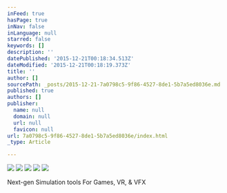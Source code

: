 ```yaml
---
inFeed: true
hasPage: true
inNav: false
inLanguage: null
starred: false
keywords: []
description: ''
datePublished: '2015-12-21T00:18:34.513Z'
dateModified: '2015-12-21T00:18:19.373Z'
title: ''
author: []
sourcePath: _posts/2015-12-21-7a0798c5-9f86-4527-8de1-5b7a5ed8036e.md
published: true
authors: []
publisher:
  name: null
  domain: null
  url: null
  favicon: null
url: 7a0798c5-9f86-4527-8de1-5b7a5ed8036e/index.html
_type: Article

---
```

![](https://the-grid-user-content.s3-us-west-2.amazonaws.com/f8d76cf5-cc95-4acc-b6b5-7c90a7739894.png)
![](https://the-grid-user-content.s3-us-west-2.amazonaws.com/0f0afb51-4c8d-4baf-a23b-9ed7fc16518c.jpg)
![](https://the-grid-user-content.s3-us-west-2.amazonaws.com/c51e738c-5c6a-43d6-8d01-9210455c74d2.jpg)
![](https://the-grid-user-content.s3-us-west-2.amazonaws.com/b9913ec6-3e41-41c0-b521-64c6e4e17008.jpg)
![](https://the-grid-user-content.s3-us-west-2.amazonaws.com/f927466a-59fd-45b0-8c42-c25e37478095.jpg)

Next-gen Simulation tools For Games, VR, & VFX
